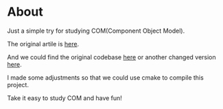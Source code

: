 # About

Just a simple try for studying COM(Component Object Model).

The original artile is [here](https://www.codeguru.com/soap/step-by-step-com-tutorial/).

And we could find the original codebase [here](https://github.com/grimripper/grim_com_testing) or another changed version [here](https://github.com/HIT-Alibaba/COM-Example).

I made some adjustments so that we could use cmake to compile this project.

Take it easy to study COM and have fun!
